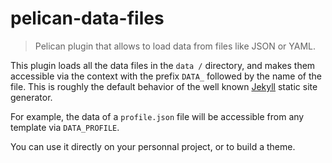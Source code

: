 # pelican-data-files

> Pelican plugin that allows to load data from files like JSON or YAML.

This plugin loads all the data files in the `data /` directory, and makes them accessible via the context with the prefix `DATA_` followed by the name of the file. This is roughly the default behavior of the well known [Jekyll](https://jekyllrb.com/) static site generator.

For example, the data of a `profile.json` file will be accessible from any template via `DATA_PROFILE`.

You can use it directly on your personnal project, or to build a theme.
